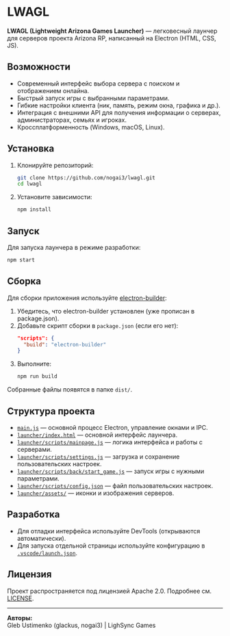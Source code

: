 # LWAGL

**LWAGL (Lightweight Arizona Games Launcher)** — легковесный лаунчер для серверов проекта Arizona RP, написанный на Electron (HTML, CSS, JS).

## Возможности

- Современный интерфейс выбора сервера с поиском и отображением онлайна.
- Быстрый запуск игры с выбранными параметрами.
- Гибкие настройки клиента (ник, память, режим окна, графика и др.).
- Интеграция с внешними API для получения информации о серверах, администраторах, семьях и игроках.
- Кроссплатформенность (Windows, macOS, Linux).

## Установка

1. Клонируйте репозиторий:
   ```sh
   git clone https://github.com/nogai3/lwagl.git
   cd lwagl
   ```

2. Установите зависимости:
   ```sh
   npm install
   ```

## Запуск

Для запуска лаунчера в режиме разработки:
```sh
npm start
```

## Сборка

Для сборки приложения используйте [electron-builder](https://www.electron.build/):

1. Убедитесь, что electron-builder установлен (уже прописан в package.json).
2. Добавьте скрипт сборки в `package.json` (если его нет):
   ```json
   "scripts": {
     "build": "electron-builder"
   }
   ```
3. Выполните:
   ```sh
   npm run build
   ```
Собранные файлы появятся в папке `dist/`.

## Структура проекта

- [`main.js`](main.js) — основной процесс Electron, управление окнами и IPC.
- [`launcher/index.html`](launcher/index.html) — основной интерфейс лаунчера.
- [`launcher/scripts/mainpage.js`](launcher/scripts/mainpage.js) — логика интерфейса и работы с серверами.
- [`launcher/scripts/settings.js`](launcher/scripts/settings.js) — загрузка и сохранение пользовательских настроек.
- [`launcher/scripts/back/start_game.js`](launcher/scripts/back/start_game.js) — запуск игры с нужными параметрами.
- [`launcher/scripts/config.json`](launcher/scripts/config.json) — файл пользовательских настроек.
- [`launcher/assets/`](launcher/assets/) — иконки и изображения серверов.

## Разработка

- Для отладки интерфейса используйте DevTools (открываются автоматически).
- Для запуска отдельной страницы используйте конфигурацию в [`.vscode/launch.json`](.vscode/launch.json).

## Лицензия

Проект распространяется под лицензией Apache 2.0. Подробнее см. [LICENSE](LICENSE).

---

**Авторы:**  
Gleb Ustimenko (glackus, nogai3) | LighSync Games